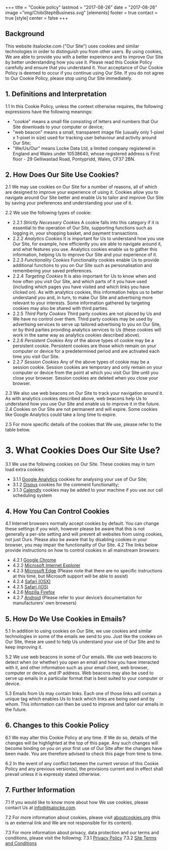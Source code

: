 +++
title = "Cookie policy"
lastmod = "2017-08-26"
date = "2017-08-26"
image ="img/ChibiStephBusiness.svg"
[elements]
  footer = true
  contact = true
[style]
  center = false
+++


## Background

This website itsalocke.com ("Our Site") uses cookies and similar technologies in order to distinguish you from other users.  By using cookies, We are able to provide you with a better experience and to improve Our Site by better understanding how you use it.  Please read this Cookie Policy carefully and ensure that you understand it.  Your acceptance of Our Cookie Policy is deemed to occur if you continue using Our Site.  If you do not agree to Our Cookie Policy, please stop using Our Site immediately.


## 1.	Definitions and Interpretation
1.1	In this Cookie Policy, unless the context otherwise requires, the following expressions have the following meanings:

- "cookie"	means a small file consisting of letters and numbers that Our Site downloads to your computer or device;
- "web beacon"	means a small, transparent image file (usually only 1-pixel x 1-pixel in size) used for tracking user behaviour and activity around Our Site;
- "We/Us/Our"	means Locke Data Ltd, a limited company registered in England and Wales under 10538640, whose registered address is First floor - 29 Gelliwastad Road, Pontypridd, Wales, CF37 2BN.


## 2.	How Does Our Site Use Cookies?
2.1	We may use cookies on Our Site for a number of reasons, all of which are designed to improve your experience of using it.  Cookies allow you to navigate around Our Site better and enable Us to tailor and improve Our Site by saving your preferences and understanding your use of it.

2.2	We use the following types of cookie:

- 2.2.1	*Strictly Necessary Cookies* A cookie falls into this category if it is essential to the operation of Our Site, supporting functions such as logging in, your shopping basket, and payment transactions.
- 2.2.2	*Analytics Cookies* It is important for Us to understand how you use Our Site, for example, how efficiently you are able to navigate around it, and what features you use.  Analytics cookies enable us to gather this information, helping Us to improve Our Site and your experience of it.
- 2.2.3	*Functionality Cookies* Functionality cookies enable Us to provide additional functions to you on Our Site such as personalisation and remembering your saved preferences.
- 2.2.4	*Targeting Cookies* It is also important for Us to know when and how often you visit Our Site, and which parts of it you have used (including which pages you have visited and which links you have clicked on).  As with analytics cookies, this information helps us to better understand you and, in turn, to make Our Site and advertising more relevant to your interests.  Some information gathered by targeting cookies may also be shared with third parties.
- 2.2.5	*Third Party Cookies* Third party cookies are not placed by Us and We have no control over them.  Third party cookies may be used by advertising services to serve up tailored advertising to you on Our Site, or by third parties providing analytics services to Us (these cookies will work in the same way as analytics cookies described above).
- 2.2.6	*Persistent Cookies* Any of the above types of cookie may be a persistent cookie.  Persistent cookies are those which remain on your computer or device for a predetermined period and are activated each time you visit Our Site.
- 2.2.7	*Session Cookies* Any of the above types of cookie may be a session cookie.  Session cookies are temporary and only remain on your computer or device from the point at which you visit Our Site until you close your browser.  Session cookies are deleted when you close your browser.

2.3	We also use web beacons on Our Site to track your navigation around it.  As with analytics cookies described above, web beacons help Us to understand how you use Our Site and enable us to improve it in the future.
2.4	Cookies on Our Site are not permanent and will expire. Some cookies like Google Analytics could take a long time to expire.

2.5	For more specific details of the cookies that We use, please refer to the table below.

# 3.	What Cookies Does Our Site Use?

3.1 We use the following cookies on Our Site. These cookies may in turn load extra cookies:

- 3.1.1 [Google Analytics](//developers.google.com/analytics/devguides/collection/analyticsjs/cookie-usage) cookies for analysing your use of Our Site;
- 3.1.2 [Disqus](//help.disqus.com/customer/portal/articles/466235-use-of-cookies) cookies for the comment functionality;
- 3.1.3 [Calendly](//calendly.com/pages/privacy) cookies may be added to your machine if you use our call scheduling system
		

## 4.	How You Can Control Cookies
4.1	Internet browsers normally accept cookies by default.  You can change these settings if you wish, however please be aware that this is not generally a per-site setting and will prevent all websites from using cookies, not just Ours.  Please also be aware that by disabling cookies in your browser, you may impair the functionality of Our Site.
4.2	The links below provide instructions on how to control cookies in all mainstream browsers:

- 4.2.1	[Google Chrome](https://support.google.com/chrome/answer/95647?hl=en-GB)
- 4.2.2	[Microsoft Internet Explorer]( https://support.microsoft.com/en-us/kb/278835)
- 4.2.3	[Microsoft Edge]( https://support.microsoft.com/en-gb/products/microsoft-edge)  (Please note that there are no specific instructions at this time, but Microsoft support will be able to assist)
- 4.2.4	[Safari (OSX)](https://support.apple.com/kb/PH21411?viewlocale=en_GB&locale=en_GB)
- 4.2.5	[Safari (iOS)](https://support.apple.com/en-gb/HT201265)
- 4.2.6	[Mozilla Firefox](https://support.mozilla.org/en-US/kb/enable-and-disable-cookies-website-preferences)
- 4.2.7	[Android]( https://support.google.com/chrome/answer/95647?co=GENIE.Platform%3DAndroid&hl=en) (Please refer to your device’s documentation for manufacturers’ own browsers)

## 5.	How Do We Use Cookies in Emails?
5.1	In addition to using cookies on Our Site, we use cookies and similar technologies in some of the emails we send to you.  Just like the cookies on Our Site, these are used to help Us understand your use of Our Site and to keep improving it.

5.2	We use web beacons in some of Our emails.  We use web beacons to detect when (or whether) you open an email and how you have interacted with it, and other information such as your email client, web browser, computer or device, and IP address.  Web beacons may also be used to serve up emails in a particular format that is best suited to your computer or device.

5.3	Emails from Us may contain links.  Each one of those links will contain a unique tag which enables Us to track which links are being used and by whom.  This information can then be used to improve and tailor our emails in the future.

## 6.	Changes to this Cookie Policy
6.1	We may alter this Cookie Policy at any time.  If We do so, details of the changes will be highlighted at the top of this page.  Any such changes will become binding on you on your first use of Our Site after the changes have been made.  You are therefore advised to check this page from time to time.

6.2	In the event of any conflict between the current version of this Cookie Policy and any previous version(s), the provisions current and in effect shall prevail unless it is expressly stated otherwise.

## 7.	Further Information
7.1	If you would like to know more about how We use cookies, please contact Us at info@itsalocke.com.

7.2	For more information about cookies, please visit [aboutcookies.org](//aboutcookies.org) (this is an external link and We are not responsible for its content).

7.3	For more information about privacy, data protection and our terms and conditions, please visit the following:
7.3.1	[Privacy Policy](../privacy)
7.3.2	[Site Terms and Conditions](../terms)
